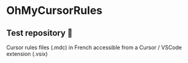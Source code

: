 # OhMyCursorRules

## Test repository 🚧
Cursor rules files (.mdc) in French accessible from a Cursor / VSCode extension (.vsix)
